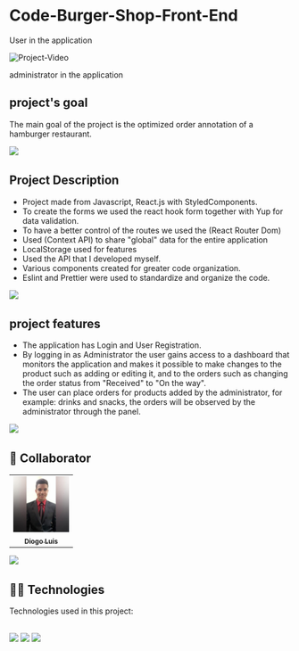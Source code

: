 <h1>Code-Burger-Shop-Front-End</h1>


<p>User in the application</p>

<img src="./src/assets/Admin-Application.gif"  width="600px" alt="Project-Video">

<p>administrator in the application</p>

<h2>project's goal</h2> 

The main goal of the project is the optimized order annotation of a hamburger restaurant.

<a href="https://www.youtube.com/watch?v=qFLhGq0060w" target="_blank"  ><img src="https://user-images.githubusercontent.com/73097560/115834477-dbab4500-a447-11eb-908a-139a6edaec5c.gif"></a>

<h2>Project Description</h2>

<ul>

<li>Project made from Javascript, React.js with StyledComponents.</li>

<li>To create the forms we used the react hook form together with Yup for data validation.</li>

<li>To have a better control of the routes we used the (React Router Dom)</li>

<li>Used (Context API) to share "global" data for the entire application</li>

<li>LocalStorage used for features</li>

<li>Used the API that I developed myself.</li>

<li>Various components created for greater code organization.</li>

<li>Eslint and Prettier were used to standardize and organize the code.</li>

</ul>

<a href="https://www.youtube.com/watch?v=qFLhGq0060w" target="_blank"  ><img src="https://user-images.githubusercontent.com/73097560/115834477-dbab4500-a447-11eb-908a-139a6edaec5c.gif"></a>

<h2>project features</h2> 

<ul>

<li>The application has Login and User Registration.</li>

<li>By logging in as Administrator the user gains access to a dashboard that monitors the application and makes it possible to make changes to the product such as adding or editing it, and to the orders such as changing the order status from "Received" to "On the way". </li>

<li>The user can place orders for products added by the administrator, for example: drinks and snacks, the orders will be observed by the administrator through the panel.</li>

</ul>

<a href="https://www.youtube.com/watch?v=qFLhGq0060w" target="_blank"  ><img src="https://user-images.githubusercontent.com/73097560/115834477-dbab4500-a447-11eb-908a-139a6edaec5c.gif"></a>

<h2>🤝 Collaborator </h2> 
<table>
  <tr>
    <td align="center">
      <a href="#">
      <img src="./src/assets//Perfil.jpg"  width="100px;" alt="Foto do Diogo Luis no GitHub">
      <br>
        <sub>
          <b>Diogo Luis</b>
        </sub>
      </a>
    </td>
  </tr>
</table>

<a href="https://www.youtube.com/watch?v=qFLhGq0060w" target="_blank"  ><img src="https://user-images.githubusercontent.com/73097560/115834477-dbab4500-a447-11eb-908a-139a6edaec5c.gif"></a>

<h2> 👨‍💻 Technologies </h2>

Technologies used in this project:

<br>


<img src="https://img.shields.io/badge/JavaScript-F7DF1E?style=for-the-badge&logo=javascript&logoColor=black" />
<img src="https://img.shields.io/badge/React-20232A?style=for-the-badge&logo=react&logoColor=61DAFB" />
<img src=https://img.shields.io/badge/styled--components-DB7093?style=for-the-badge&logo=styled-components&logoColor=white />


